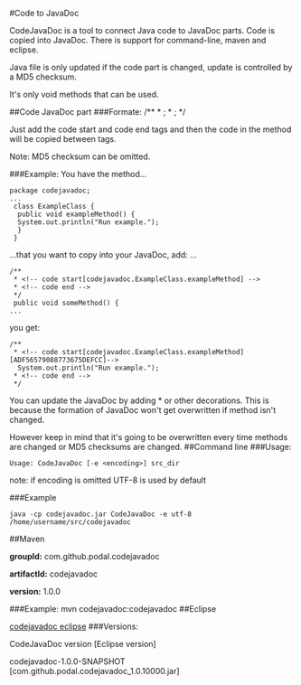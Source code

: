 #Code to JavaDoc

CodeJavaDoc is a tool to connect Java code to JavaDoc parts. Code is copied into JavaDoc. There is support for command-line, maven and eclipse.</div>

Java file is only updated if the code part is changed, update is controlled by a MD5 checksum.</div>

It's only void methods that can be used.

##Code JavaDoc part
###Formate:
 	/**
	 * <!-- code start[<method to include>] [<MD5 checksum>]-->;
	 * <!-- code end -->;
	 */


Just add the code start and code end tags and then the
code in the method will be copied between tags.

Note: MD5 checksum can be omitted.

###Example:
You have the method...

	package codejavadoc;
	...
	 class ExampleClass {
	  public void exampleMethod() {
	  System.out.println("Run example.");
	  }
	 }

...that you want to copy into your JavaDoc, add:
...

	/**
	 * <!-- code start[codejavadoc.ExampleClass.exampleMethod] -->
	 * <!-- code end -->
	 */
	 public void someMethod() {
	...

you get:
	
	/**
	 * <!-- code start[codejavadoc.ExampleClass.exampleMethod] [ADF56579088773675DEFCC]-->
	  System.out.println("Run example.");
	 * <!-- code end -->
	 */

You can update the JavaDoc by adding * or other decorations. This is because the formation of JavaDoc won't get overwritten if method isn't changed.

However keep in mind that it's going to be overwritten every time methods are changed or MD5 checksums are changed.
##Command line
###Usage:

	Usage: CodeJavaDoc [-e <encoding>] src_dir
	
note: if encoding is omitted UTF-8 is used by default

###Example

	java -cp codejavadoc.jar CodeJavaDoc -e utf-8 /home/username/src/codejavadoc
	
##Maven


**groupId:** com.github.podal.codejavadoc

**artifactId:** codejavadoc

**version:** 1.0.0

###Example:
	mvn codejavadoc:codejavadoc
##Eclipse

<a href="http://podal.github.com/codejavadoc/eclipse/">codejavadoc eclipse</a>
###Versions:

CodeJavaDoc version [Eclipse version]

codejavadoc-1.0.0-SNAPSHOT [com.github.podal.codejavadoc_1.0.10000.jar]

